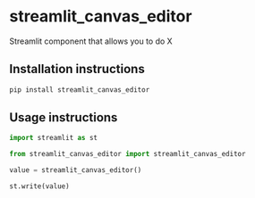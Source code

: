 # streamlit_canvas_editor

Streamlit component that allows you to do X

## Installation instructions 

```sh
pip install streamlit_canvas_editor
```

## Usage instructions

```python
import streamlit as st

from streamlit_canvas_editor import streamlit_canvas_editor

value = streamlit_canvas_editor()

st.write(value)

